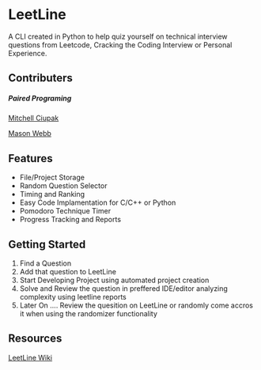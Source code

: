 # LeetLine
A CLI created in Python to help quiz yourself on technical interview questions from Leetcode, Cracking the Coding Interview or Personal Experience.

## Contributers
##### Paired Programing
[Mitchell Ciupak](https://github.com/mitchellciupak)

[Mason Webb](https://github.com/masonwebb33)

## Features
* File/Project Storage
* Random Question Selector
* Timing and Ranking
* Easy Code Implamentation for C/C++ or Python
* Pomodoro Technique Timer
* Progress Tracking and Reports

## Getting Started
1. Find a Question
2. Add that question to LeetLine
3. Start Developing Project using automated project creation
4. Solve and Review the question in preffered IDE/editor analyzing complexity using leetline reports
5. Later On .... Review the quesition on LeetLine or randomly come accros it when using the randomizer functionality

## Resources
[LeetLine Wiki](https://github.com/mitchellciupak/LeetLine/wiki)
